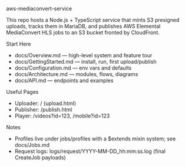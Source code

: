 aws-mediaconvert-service

This repo hosts a Node.js + TypeScript service that mints S3 presigned uploads, tracks them in MariaDB, and publishes AWS Elemental MediaConvert HLS jobs to an S3 bucket fronted by CloudFront.

Start Here
- docs/Overview.md — high-level system and feature tour
- docs/GettingStarted.md — install, run, first upload/publish
- docs/Configuration.md — env vars and defaults
- docs/Architecture.md — modules, flows, diagrams
- docs/API.md — endpoints and examples

Useful Pages
- Uploader: / (upload.html)
- Publisher: /publish.html
- Player: /videos?id=123, /mobile?id=123

Notes
- Profiles live under jobs/profiles with a $extends mixin system; see docs/Jobs.md
- Request logs: logs/request/YYYY-MM-DD_hh:mm:ss.log (final CreateJob payloads)
